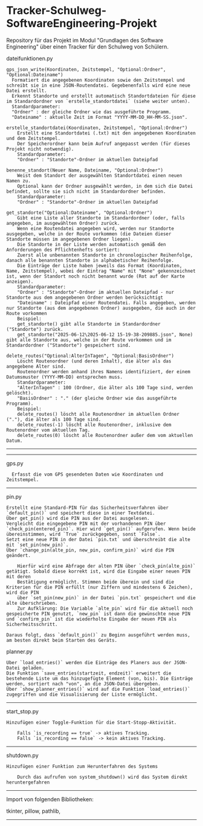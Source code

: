 # Tracker-Schulweg-SoftwareEngineering-Projekt
Repository für das Projekt im Modul "Grundlagen des Software Engineering" über einen Tracker für den Schulweg von Schülern.

dateifunktionen.py

    gps_json_write(Koordinaten, Zeitstempel, "Optional:Ordner", "Optional:Dateiname")
      Formatiert die angegebenen Koordinaten sowie den Zeitstempel und schreibt sie in eine JSON-Routendatei. Gegebenenfalls wird eine neue Datei erstellt.
      Erkennt Standorte und erstellt automatisch Standortdateien für diese im Standardordner von `erstelle_standortdatei` (siehe weiter unten).
      Standardparameter:
      "Ordner" : der gleiche Ordner wie das ausgeführte Programm.
      "Dateiname" : aktuelle Zeit im Format "YYYY-MM-DD_HH-MM-SS.json".

    erstelle_standortdatei(Koordinaten, Zeitstempel, "Optional:Ordner")
        Erstellt eine Standortdatei (.txt) mit den angegebenen Koordinaten und dem Zeitstempel.
        Der Speicherordner kann beim Aufruf angepasst werden (für dieses Projekt nicht notwendig).
        Standardparameter:
        "Ordner" : "Standorte"-Ordner im aktuellen Dateipfad

    benenne_standort(Neuer Name, Dateiname, "Optional:Ordner")
        Weist dem Standort der ausgewählten Standortdatei einen neuen Namen zu.
        Optional kann der Ordner ausgewählt werden, in dem sich die Datei befindet, sollte sie sich nicht im Standardordner befinden.
        Standardparameter:
        "Ordner" : "Standorte"-Ordner im aktuellen Dateipfad

    get_standorte("Optional:Dateiname", "Optional:Ordner") 
        Gibt eine Liste aller Standorte im Standardordner (oder, falls angegeben, im ausgewählten Ordner) zurück.
        Wenn eine Routendatei angegeben wird, werden nur Standorte ausgegeben, welche in der Route vorkommen (die Dateien dieser Standorte müssen im angegebenen Ordner liegen).
        Die Standorte in der Liste werden automatisch gemäß den Anforderungen des Pflichtenhefts sortiert:
        Zuerst alle unbenannten Standorte in chronologischer Reihenfolge, danach alle benannten Standorte in alphabetischer Reihenfolge.
        Die Einträge der Liste haben jeweils das Format (Koordinaten, Name, Zeitstempel), wobei der Eintrag "Name" mit "None" gekennzeichnet ist, wenn der Standort noch nicht benannt wurde (Rot auf der Karte anzeigen).
        Standardparameter:
        "Ordner" : "Standorte"-Ordner im aktuellen Dateipfad - nur Standorte aus dem angegebenen Ordner werden berücksichtigt
        "Dateiname" : Dateipfad einer Routendatei. Falls angegeben, werden nur Standorte (aus dem angegebenen Ordner) ausgegeben, die auch in der Route vorkommen
        Beispiel:
        get_standorte() gibt alle Standorte im Standardordner ("Standorte") zurück.
        get_standorte("2025-06-12\2025-06-12 15-19-38-209885.json", None) gibt alle Standorte aus, welche in der Route vorkommen und im Standardordner ("Standorte") gespeichert sind.

    delete_routes("Optional:AlterInTagen", "Optional:BasisOrdner")
        Löscht Routenordner (und deren Inhalt), die älter als das angegebene Alter sind.
        Routenordner werden anhand ihres Namens identifiziert, der einem Datumsmuster (YYYY-MM-DD) entsprechen muss.
        Standardparameter:
        "AlterInTagen" : 100 (Ordner, die älter als 100 Tage sind, werden gelöscht).
        "BasisOrdner" : "." (der gleiche Ordner wie das ausgeführte Programm).
        Beispiel:
        delete_routes() löscht alle Routenordner im aktuellen Ordner ("."), die älter als 100 Tage sind.
        delete_routes(-1) löscht alle Routenordner, inklusive dem Routenordner vom aktuellen Tag.
        delete_routes(0) löscht alle Routenordner außer dem vom aktuellen Datum.

----------------------------------------------------------------------------------------------------------------------------------------------------------------




----------------------------------------------------------------------------------------------------------------------------------------------------------------

  gps.py
      
      Erfasst die vom GPS gesendeten Daten wie Koordinaten und Zeitstempel.

----------------------------------------------------------------------------------------------------------------------------------------------------------------

pin.py 

    Erstellt eine Standard-PIN für das Sicherheitsverfahren über `default_pin()` und speichert diese in einer Textdatei.
    Über get_pin() wird die PIN aus der Datei ausgelesen.
    Vergleicht die eingegebene PIN mit der vorhandenen PIN über `check_pin(entered_pin)`. Hier wird `get_pin()` aufgerufen. Wenn beide übereinstimmen, wird `True` zurückgegeben, sonst `False`.
    Setzt eine neue PIN in der Datei `pin.txt` und überschreibt die alte mit `set_pin(new_pin)`.
    Über `change_pin(alte_pin, new_pin, confirm_pin)` wird die PIN geändert.
    
        Hierfür wird eine Abfrage der alten PIN über `check_pin(alte_pin)` getätigt. Sobald diese korrekt ist, wird die Eingabe einer neuen PIN mit deren 
        Bestätigung ermöglicht. Stimmen beide überein und sind die Kriterien für die PIN erfüllt (nur Ziffern und mindestens 6 Zeichen), wird die PIN 
        über `set_pin(new_pin)` in der Datei `pin.txt` gespeichert und die alte überschrieben.
        Zur Aufklärung: Die Variable `alte_pin` wird für die aktuell noch gespeicherte PIN genutzt, `new_pin` ist dann die gewünschte neue PIN und `confirm_pin` ist die wiederholte Eingabe der neuen PIN als Sicherheitsschritt.

    Daraus folgt, dass `default_pin()` zu Beginn ausgeführt werden muss, am besten direkt beim Starten des Geräts.

    
planner.py

    Über `load_entries()` werden die Einträge des Planers aus der JSON-Datei geladen.
    Die Funktion `save_entries(startzeit, endzeit)` erweitert die bestehende Liste um das hinzugefügte Element (von, bis). Die Einträge werden, sortiert nach "von", an die JSON-Datei übergeben.
    Über `show_planner_entries()` wird auf die Funktion `load_entries()` zugegriffen und die Visualisierung der Liste ermöglicht.


---------------------------------------------------------------------------------------------------------------------------------------------------------------------------------------------------------------

start_stop.py

    Hinzufügen einer Toggle-Funktion für die Start-Stopp-Aktivität.

        Falls `is_recording == true` -> aktives Tracking.
        Falls `is_recording == false` -> kein aktives Tracking.


--------------------------------------------------------------------------------------------------------------------------------------------------------------------------------------------------------------


shutdown.py

    Hinzufügen einer Funktion zum Herunterfahren des Systems

        Durch das aufrufen von system_shutdown() wird das System direkt heruntergefahren


------------------------------------------------------------------------------------------------------------------------------------------------------------------------------


Import von folgenden Bibliotheken:

tkinter, pillow, pathlib, 


--------------------------------------------------------------------------------------------------------------------------------------------------------------------------------------------------------------
